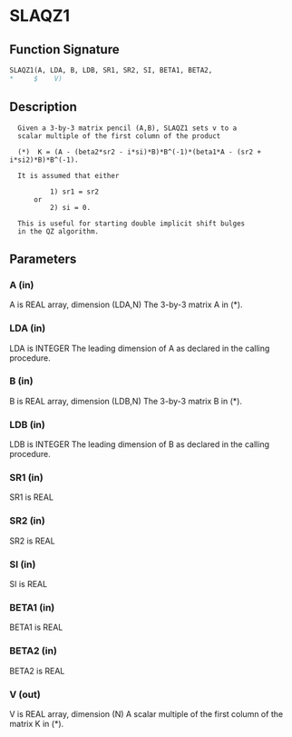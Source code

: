 # SLAQZ1

## Function Signature

```fortran
SLAQZ1(A, LDA, B, LDB, SR1, SR2, SI, BETA1, BETA2,
*     $    V)
```

## Description


      Given a 3-by-3 matrix pencil (A,B), SLAQZ1 sets v to a
      scalar multiple of the first column of the product

      (*)  K = (A - (beta2*sr2 - i*si)*B)*B^(-1)*(beta1*A - (sr2 + i*si2)*B)*B^(-1).

      It is assumed that either

              1) sr1 = sr2
          or
              2) si = 0.

      This is useful for starting double implicit shift bulges
      in the QZ algorithm.

## Parameters

### A (in)

A is REAL array, dimension (LDA,N) The 3-by-3 matrix A in (*).

### LDA (in)

LDA is INTEGER The leading dimension of A as declared in the calling procedure.

### B (in)

B is REAL array, dimension (LDB,N) The 3-by-3 matrix B in (*).

### LDB (in)

LDB is INTEGER The leading dimension of B as declared in the calling procedure.

### SR1 (in)

SR1 is REAL

### SR2 (in)

SR2 is REAL

### SI (in)

SI is REAL

### BETA1 (in)

BETA1 is REAL

### BETA2 (in)

BETA2 is REAL

### V (out)

V is REAL array, dimension (N) A scalar multiple of the first column of the matrix K in (*).

